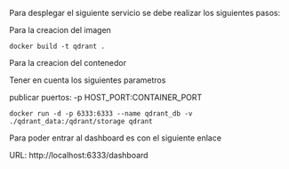 Para desplegar el siguiente servicio se debe realizar los siguientes pasos:

Para la creacion del imagen
```
docker build -t qdrant .
```

Para la creacion del contenedor

Tener en cuenta los siguientes parametros

publicar puertos: -p HOST_PORT:CONTAINER_PORT
```
docker run -d -p 6333:6333 --name qdrant_db -v ./qdrant_data:/qdrant/storage qdrant
```

Para poder entrar al dashboard es con el siguiente enlace

URL: http://localhost:6333/dashboard